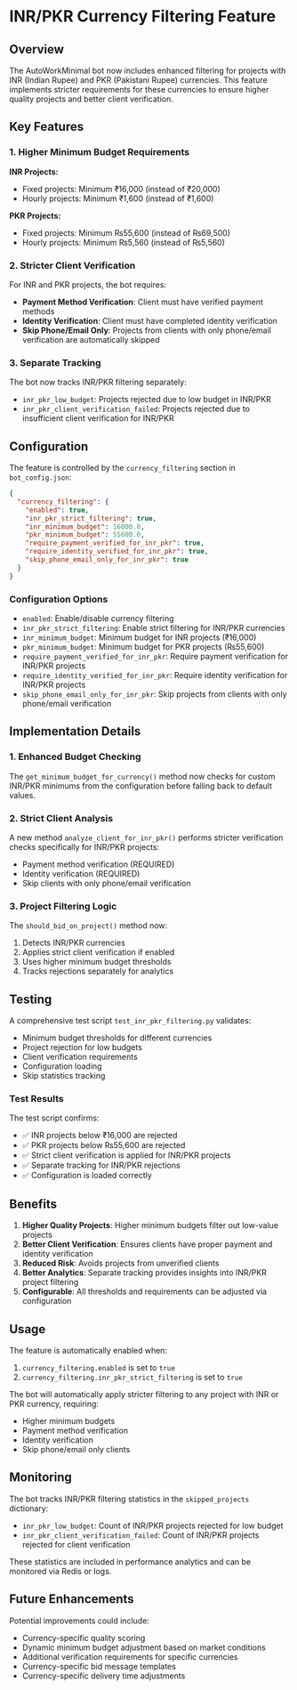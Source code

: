 # INR/PKR Currency Filtering Feature

## Overview

The AutoWorkMinimal bot now includes enhanced filtering for projects with INR (Indian Rupee) and PKR (Pakistani Rupee) currencies. This feature implements stricter requirements for these currencies to ensure higher quality projects and better client verification.

## Key Features

### 1. Higher Minimum Budget Requirements

**INR Projects:**
- Fixed projects: Minimum ₹16,000 (instead of ₹20,000)
- Hourly projects: Minimum ₹1,600 (instead of ₹1,600)

**PKR Projects:**
- Fixed projects: Minimum ₨55,600 (instead of ₨69,500)
- Hourly projects: Minimum ₨5,560 (instead of ₨5,560)

### 2. Stricter Client Verification

For INR and PKR projects, the bot requires:

- **Payment Method Verification**: Client must have verified payment methods
- **Identity Verification**: Client must have completed identity verification
- **Skip Phone/Email Only**: Projects from clients with only phone/email verification are automatically skipped

### 3. Separate Tracking

The bot now tracks INR/PKR filtering separately:
- `inr_pkr_low_budget`: Projects rejected due to low budget in INR/PKR
- `inr_pkr_client_verification_failed`: Projects rejected due to insufficient client verification for INR/PKR

## Configuration

The feature is controlled by the `currency_filtering` section in `bot_config.json`:

```json
{
  "currency_filtering": {
    "enabled": true,
    "inr_pkr_strict_filtering": true,
    "inr_minimum_budget": 16000.0,
    "pkr_minimum_budget": 55600.0,
    "require_payment_verified_for_inr_pkr": true,
    "require_identity_verified_for_inr_pkr": true,
    "skip_phone_email_only_for_inr_pkr": true
  }
}
```

### Configuration Options

- `enabled`: Enable/disable currency filtering
- `inr_pkr_strict_filtering`: Enable strict filtering for INR/PKR currencies
- `inr_minimum_budget`: Minimum budget for INR projects (₹16,000)
- `pkr_minimum_budget`: Minimum budget for PKR projects (₨55,600)
- `require_payment_verified_for_inr_pkr`: Require payment verification for INR/PKR projects
- `require_identity_verified_for_inr_pkr`: Require identity verification for INR/PKR projects
- `skip_phone_email_only_for_inr_pkr`: Skip projects from clients with only phone/email verification

## Implementation Details

### 1. Enhanced Budget Checking

The `get_minimum_budget_for_currency()` method now checks for custom INR/PKR minimums from the configuration before falling back to default values.

### 2. Strict Client Analysis

A new method `analyze_client_for_inr_pkr()` performs stricter verification checks specifically for INR/PKR projects:

- Payment method verification (REQUIRED)
- Identity verification (REQUIRED)
- Skip clients with only phone/email verification

### 3. Project Filtering Logic

The `should_bid_on_project()` method now:

1. Detects INR/PKR currencies
2. Applies strict client verification if enabled
3. Uses higher minimum budget thresholds
4. Tracks rejections separately for analytics

## Testing

A comprehensive test script `test_inr_pkr_filtering.py` validates:

- Minimum budget thresholds for different currencies
- Project rejection for low budgets
- Client verification requirements
- Configuration loading
- Skip statistics tracking

### Test Results

The test script confirms:
- ✅ INR projects below ₹16,000 are rejected
- ✅ PKR projects below ₨55,600 are rejected
- ✅ Strict client verification is applied for INR/PKR projects
- ✅ Separate tracking for INR/PKR rejections
- ✅ Configuration is loaded correctly

## Benefits

1. **Higher Quality Projects**: Higher minimum budgets filter out low-value projects
2. **Better Client Verification**: Ensures clients have proper payment and identity verification
3. **Reduced Risk**: Avoids projects from unverified clients
4. **Better Analytics**: Separate tracking provides insights into INR/PKR project filtering
5. **Configurable**: All thresholds and requirements can be adjusted via configuration

## Usage

The feature is automatically enabled when:
1. `currency_filtering.enabled` is set to `true`
2. `currency_filtering.inr_pkr_strict_filtering` is set to `true`

The bot will automatically apply stricter filtering to any project with INR or PKR currency, requiring:
- Higher minimum budgets
- Payment method verification
- Identity verification
- Skip phone/email only clients

## Monitoring

The bot tracks INR/PKR filtering statistics in the `skipped_projects` dictionary:
- `inr_pkr_low_budget`: Count of INR/PKR projects rejected for low budget
- `inr_pkr_client_verification_failed`: Count of INR/PKR projects rejected for client verification

These statistics are included in performance analytics and can be monitored via Redis or logs.

## Future Enhancements

Potential improvements could include:
- Currency-specific quality scoring
- Dynamic minimum budget adjustment based on market conditions
- Additional verification requirements for specific currencies
- Currency-specific bid message templates
- Currency-specific delivery time adjustments 